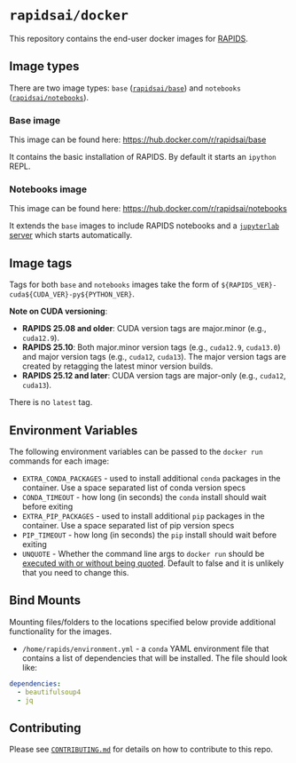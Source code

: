 # `rapidsai/docker`

This repository contains the end-user docker images for [RAPIDS](https://rapids.ai).

## Image types

There are two image types: `base` ([`rapidsai/base`](https://hub.docker.com/r/rapidsai/base)) and `notebooks` ([`rapidsai/notebooks`](https://hub.docker.com/r/rapidsai/notebooks)).

### Base image

This image can be found here: https://hub.docker.com/r/rapidsai/base

It contains the basic installation of RAPIDS. By default it starts an `ipython` REPL.

### Notebooks image

This image can be found here: https://hub.docker.com/r/rapidsai/notebooks

It extends the `base` images to include RAPIDS notebooks and a [`jupyterlab` server](https://jupyter.org/) which starts automatically.

## Image tags

Tags for both `base` and `notebooks` images take the form of `${RAPIDS_VER}-cuda${CUDA_VER}-py${PYTHON_VER}`.

**Note on CUDA versioning**:
- **RAPIDS 25.08 and older**: CUDA version tags are major.minor (e.g., `cuda12.9`).
- **RAPIDS 25.10**: Both major.minor version tags (e.g., `cuda12.9`, `cuda13.0`) and major version tags (e.g., `cuda12`, `cuda13`). The major version tags are created by retagging the latest minor version builds.
- **RAPIDS 25.12 and later**: CUDA version tags are major-only (e.g., `cuda12`, `cuda13`).

There is no `latest` tag.

## Environment Variables

The following environment variables can be passed to the `docker run` commands for each image:

- `EXTRA_CONDA_PACKAGES` - used to install additional `conda` packages in the container. Use a space separated list of conda version specs
- `CONDA_TIMEOUT` - how long (in seconds) the `conda` install should wait before exiting
- `EXTRA_PIP_PACKAGES` - used to install additional `pip` packages in the container. Use a space separated list of pip version specs
- `PIP_TIMEOUT` - how long (in seconds) the `pip` install should wait before exiting
- `UNQUOTE` - Whether the command line args to `docker run` should be [executed with or without being quoted](./context/entrypoint.sh). Default to false and it is unlikely that you need to change this.

## Bind Mounts

Mounting files/folders to the locations specified below provide additional functionality for the images.

- `/home/rapids/environment.yml` - a `conda` YAML environment file that contains a list of dependencies that will be installed. The file should look like:

```yml
dependencies:
  - beautifulsoup4
  - jq
```

## Contributing

Please see [`CONTRIBUTING.md`](CONTRIBUTING.md) for details on how to contribute to this repo.
